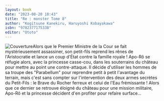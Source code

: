 ```yaml
---
layout: book
date: "2023-08-20 18:43"
title: "Re : monster Tome 8"
author: "Kogitsune Kanekiru, Haruyoshi Kobayakawa"
isbn: "9782377175338"
editor: "Ototo"
---
```

![Couverture](/img/9782377175338.jpg)Alors que le Premier Ministre de la Cour se fait mystérieusement assassiner, son petit-fils reprend les rênes de l'Aristocratie et lance un coup d'État contre la famille royale ! Apo-Rô se réfugie alors, avec la princesse casse-cou, dans les souterrains du château pour mettre au point une contre-attaque. Il décide d'utiliser les hommes de sa troupe des "Parabellum" pour reprendre petit à petit l'avantage du terrain, mais c'est sans compter sur l'intervention des deux armes secrètes du Petit-Fils : le Brave du Rocher ferreux et celui de l'Eau frémissante ! Alors que ce dernier se retrouve éloigné du château pour une mission militaire, Apo-Rô et la princesse décident d'en profiter pour refaire surface...